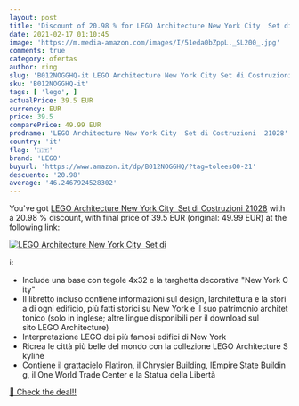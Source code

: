 ```yaml
---
layout: post
title: 'Discount of 20.98 % for LEGO Architecture New York City  Set di '
date: 2021-02-17 01:10:45
image: 'https://m.media-amazon.com/images/I/51eda0bZppL._SL200_.jpg'
comments: true
category: ofertas
author: ring
slug: 'B012NOGGHQ-it LEGO Architecture New York City Set di Costruzioni 21028'
sku: 'B012NOGGHQ-it'
tags: [ 'lego', ]
actualPrice: 39.5 EUR
currency: EUR
price: 39.5
comparePrice: 49.99 EUR
prodname: 'LEGO Architecture New York City  Set di Costruzioni  21028'
country: 'it'
flag: '🇮🇹'
brand: 'LEGO'
buyurl: 'https://www.amazon.it/dp/B012NOGGHQ/?tag=tolees00-21'
descuento: '20.98'
average: '46.2467924528302'
---
```


You've got [LEGO Architecture New York City  Set di Costruzioni  21028](https://www.amazon.it/dp/B012NOGGHQ/?tag=tolees00-21) with a  20.98 % discount, with final price of 39.5 EUR (original: 49.99 EUR) at the following link:

[![LEGO Architecture New York City  Set di ](https://m.media-amazon.com/images/I/51eda0bZppL._SL200_.jpg)](https://www.amazon.it/dp/B012NOGGHQ/?tag=tolees00-21)

ℹ️:

- Include una base con tegole 4x32 e la targhetta decorativa "New York City"
- Il libretto incluso contiene informazioni sul design, larchitettura e la storia di ogni edificio, più fatti storici su New York e il suo patrimonio architettonico (solo in inglese; altre lingue disponibili per il download sul sito LEGO Architecture)
- Interpretazione LEGO dei più famosi edifici di New York
- Ricrea le città più belle del mondo con la collezione LEGO Architecture Skyline
- Contiene il grattacielo Flatiron, il Chrysler Building, lEmpire State Building, il One World Trade Center e la Statua della Libertà

[🛒 Check the deal!!](https://www.amazon.it/dp/B012NOGGHQ/?tag=tolees00-21)
